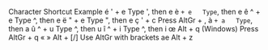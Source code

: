 Character	Shortcut	Example
é	' + e	Type ', then e
è	` + e	Type `, then e
ê	^ + e	Type ^, then e
ë	" + e	Type ", then e
ç	' + c	Press AltGr + ,
à	` + a	Type `, then a
û	^ + u	Type ^, then u
î	^ + i	Type ^, then i
œ	Alt + q (Windows)	Press AltGr + q
« »	Alt + [/]	Use AltGr with brackets
ae  Alt + z
